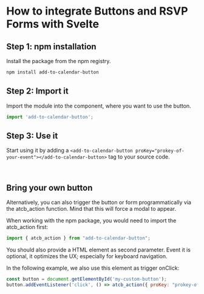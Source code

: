 
# How to integrate Buttons and RSVP Forms with Svelte

## Step 1: npm installation

Install the package from the npm registry.

```bash
npm install add-to-calendar-button
```

## Step 2: Import it

Import the module into the component, where you want to use the button.

```javascript
import 'add-to-calendar-button';
```

## Step 3: Use it

Start using it by adding a `<add-to-calendar-button proKey="prokey-of-your-event"></add-to-calendar-button>` tag to your source code.

<br />

## Bring your own button

Alternatively, you can also trigger the button or form programmatically via the atcb_action function. Mind that this will force a modal to appear.

When working with the npm package, you would need to import the atcb_action first:

```javascript
import { atcb_action } from "add-to-calendar-button";
```

You should also provide a HTML element as second parameter. Event it is optional, it optimizes the UX; especially for keyboard navigation.

In the following example, we also use this element as trigger onClick:

```javascript
const button = document.getElementById('my-custom-button');
button.addEventListener('click', () => atcb_action({ proKey: "prokey-of-your-event"}, button));

```
